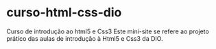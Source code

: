 # curso-html-css-dio
Curso de introdução ao html5 e Css3
Este mini-site se refere ao projeto prático das aulas de introdução à Html5 e Css3 da DIO.
